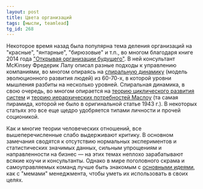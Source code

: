 ```yaml
---
layout: post
title: Цвета организаций
tags: [мысли, teamlead]
tg_id: 268
---
```

Некоторое время назад была популярна тема деления организаций на "красные", "янтарные", "бирюзовые" и т.п., во многом благодаря книге 2014 года ["Открывая организации будущего"](https://en.wikipedia.org/wiki/Reinventing_Organizations). В ней консультант McKinsey Фредерик Лалу описал разные подходы к управлению компаниями, во многом опираясь на [спиральную динамику](https://en.wikipedia.org/wiki/Spiral_Dynamics) (модель эволюционного развития людей) из 60-70-х, в которой уровни мышления разбиты на несколько уровней. Спиральная динамика, в свою очередь, во многом опирается на [теорию циклического развития систем](https://en.wikipedia.org/wiki/Graves's_emergent_cyclical_levels_of_existence) и [теорию иерархических потребностей Маслоу](https://en.wikipedia.org/wiki/Maslow%27s_hierarchy_of_needs) (та самая пирамида, которой не было в оригинальной статье 1943 г.). В некоторых статьях это все еще щедро удобряется типами личности и прочей соционикой.

Как и многие теории человеческих отношений, все вышеперечисленные слабо выдерживают критику. В основном замечания сводятся к отсутствию нормальных экспериментов и статистических значимых данных, сильным упрощениям и направленности на бизнес — на этих темах неплохо зарабатывают всякие коучи и консультанты. Однако в мире поголовного скрама и самоуправляемых команд лучше быть знакомым с [основными идеями](http://pragmaticscrum.info/what-colour-is-your-organisation/), как с "мемами" менеджмента, чтобы уметь их использовать в своих целях.


